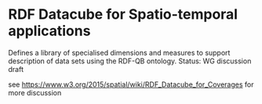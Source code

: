# RDF Datacube for Spatio-temporal applications

Defines a library of specialised dimensions and measures to support description of data sets using the RDF-QB ontology.
Status: WG discussion draft

see https://www.w3.org/2015/spatial/wiki/RDF_Datacube_for_Coverages for more discussion